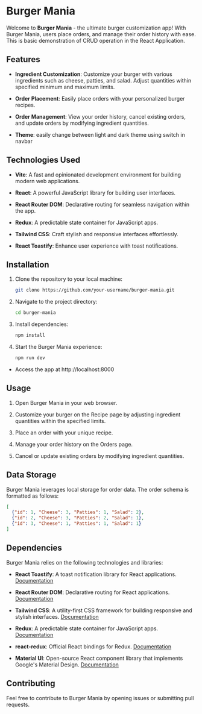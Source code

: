 # Burger Mania

Welcome to **Burger Mania** - the ultimate burger customization app! With Burger Mania, users place orders, and manage their order history with ease.
This is basic demonstration of CRUD operation in the React Application.

## Features

- **Ingredient Customization**: Customize your burger with various ingredients such as cheese, patties, and salad. Adjust quantities within specified minimum and maximum limits.

- **Order Placement**: Easily place orders with your personalized burger recipes.

- **Order Management**: View your order history, cancel existing orders, and update orders by modifying ingredient quantities.

- **Theme**: easily change between light and dark theme using switch in navbar

## Technologies Used
- **Vite**: A fast and opinionated development environment for building modern web applications.

- **React**: A powerful JavaScript library for building user interfaces.

- **React Router DOM**: Declarative routing for seamless navigation within the app.

- **Redux**: A predictable state container for JavaScript apps.

- **Tailwind CSS**: Craft stylish and responsive interfaces effortlessly.

- **React Toastify**: Enhance user experience with toast notifications.

## Installation

1. Clone the repository to your local machine:

   ```bash
   git clone https://github.com/your-username/burger-mania.git
   ```

2. Navigate to the project directory:
   ```bash
   cd burger-mania
   ```

3. Install dependencies:

   ```bash
   npm install
   ```

4. Start the Burger Mania experience:

   ```bash
   npm run dev
   ```

- Access the app at http://localhost:8000

## Usage

1. Open Burger Mania in your web browser.

2. Customize your burger on the Recipe page by adjusting ingredient quantities within the specified limits.

3. Place an order with your unique recipe.

4. Manage your order history on the Orders page.

5. Cancel or update existing orders by modifying ingredient quantities.

## Data Storage

Burger Mania leverages local storage for order data. The order schema is formatted as follows:

```json
[
  {"id": 1, "Cheese": 3, "Patties": 1, "Salad": 2},
  {"id": 2, "Cheese": 3, "Patties": 2, "Salad": 1},
  {"id": 3, "Cheese": 1, "Patties": 1, "Salad": 1}
]
```

## Dependencies

Burger Mania relies on the following technologies and libraries:

- **React Toastify**: A toast notification library for React applications. [Documentation](https://github.com/fkhadra/react-toastify)

- **React Router DOM**: Declarative routing for React applications. [Documentation](https://reactrouter.com/web/guides/quick-start)

- **Tailwind CSS**: A utility-first CSS framework for building responsive and stylish interfaces. [Documentation](https://tailwindcss.com/docs)

- **Redux**: A predictable state container for JavaScript apps. [Documentation](https://redux.js.org/)

- **react-redux**: Official React bindings for Redux. [Documentation](https://react-redux.js.org/)

- **Material UI**: Open-source React component library that implements Google's Material Design. [Documentation](https://mui.com/material-ui/getting-started/)

## Contributing

Feel free to contribute to Burger Mania by opening issues or submitting pull requests.
